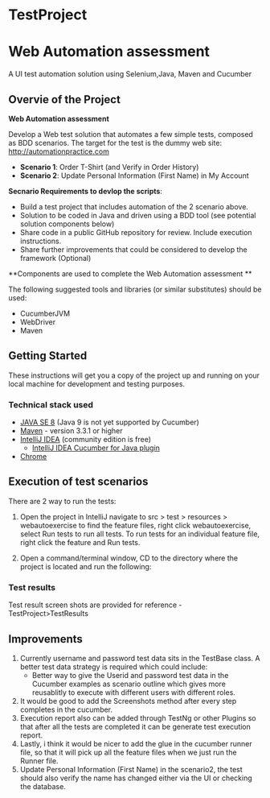 # TestProject
# Web Automation assessment 
A UI test automation solution using Selenium,Java, Maven and Cucumber

## Overvie of the Project 

**Web Automation assessment**

Develop a Web test solution that automates a few simple tests, composed as BDD scenarios.
The target for the test is the dummy web site: http://automationpractice.com

- **Scenario 1**: Order T-Shirt (and Verify in Order History)
- **Scenario 2**: Update Personal Information (First Name) in My Account

**Secnario Requirements to devlop the scripts**:
- Build a test project that includes automation of the 2 scenario above.
- Solution to be coded in Java and driven using a BDD tool (see potential solution components below)
- Share code in a public GitHub repository for review. Include execution instructions.
- Share further improvements that could be considered to develop the framework (Optional)

**Components are used to complete the Web Automation assessment **

The following suggested tools and libraries (or similar substitutes) should be used:
- CucumberJVM
- WebDriver
- Maven

## Getting Started

These instructions will get you a copy of the project up and running on your local machine for development and testing purposes.

### Technical stack used

- [JAVA SE 8](http://www.oracle.com/technetwork/java/javase/downloads/index-jsp-138363.html) (Java 9 is not yet supported by Cucumber) 
- [Maven](https://maven.apache.org/index.html) - version 3.3.1 or higher
- [IntelliJ IDEA](https://www.jetbrains.com/idea/) (community edition is free)
	- [IntelliJ IDEA Cucumber for Java plugin](https://plugins.jetbrains.com/plugin/7212-cucumber-for-java)
- [Chrome](https://www.google.co.uk/chrome/?brand=CHBD&gclid=EAIaIQobChMI8fKl0aqw3QIVTb7tCh0lLgBWEAAYASABEgK5W_D_BwE&gclsrc=aw.ds&dclid=CPPZrNiqsN0CFUQs4AodO8EIZQ)

## Execution of test scenarios

There are 2 way to run the tests:
1. Open the project in IntelliJ navigate to src > test > resources > webautoexercise to find the feature files, right click webautoexercise, select Run tests to run all tests. To run tests for an individual feature file, right click the feature and Run tests. 

2. Open a command/terminal window, CD to the directory where the project is located and run the following:

### Test results
Test result screen shots are provided for reference  - TestProject>TestResults

## Improvements
1. Currently username and password test data sits in the TestBase class. A better test data strategy is required which could include:
 	- Better way to give the Userid and password test data in the Cucumber examples as scenario outline which gives more reusablitly to execute with different users with 		 different roles.
2. It would be good to add the Screenshots method after every step completes in the cucumber.
3. Execution report also can be added through TestNg or other Plugins so that after all the tests are completed it can be generate test execution report.
4. Lastly, i think it would be nicer to add the glue in the cucumber runner file, so that it will pick up all the feature files when we just run the Runner file.
5.  Update Personal Information (First Name) in the scenario2, the test should also verify the name has changed either via the UI or checking the database. 


